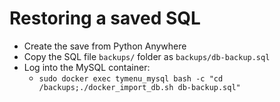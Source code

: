 # Restoring a saved SQL

- Create the save from Python Anywhere
- Copy the SQL file `backups/` folder as `backups/db-backup.sql`
- Log into the MySQL container:
  - `sudo docker exec tymenu_mysql bash -c "cd /backups;./docker_import_db.sh db-backup.sql"`
